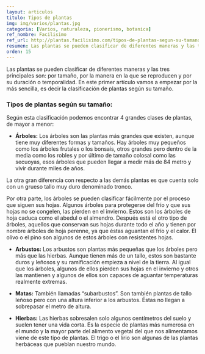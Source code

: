 ```yaml
---
layout: articulos
titulo: Tipos de plantas
img: img/varios/plantas.jpg
categoria: [Varios, naturaleza, pionerismo, botanica]
ref_nombre: Facilisimo
ref_url: http://plantas.facilisimo.com/tipos-de-plantas-segun-su-tamano_1338203.html
resumen: Las plantas se pueden clasificar de diferentes maneras y las tres principales son por tamaño, por la manera en la que se reproducen y por su duración o temporalidad
orden: 15
---
```

Las plantas se pueden clasificar de diferentes maneras y las tres principales son: por tamaño, por la manera en la que se reproducen y por su duración o temporalidad. En este primer artículo vamos a empezar por la más sencilla, es decir la clasificación de plantas según su tamaño.

### Tipos de plantas según su tamaño:

Según esta clasificación podemos encontrar 4 grandes clases de plantas, de mayor a menor:

- **Árboles:** Los árboles son las plantas más grandes que existen, aunque tiene muy diferentes formas y tamaños. Hay árboles muy pequeños como los árboles frutales o los bonsais, otros grandes pero dentro de la media como los robles y por último de tamaño colosal como las secuoyas, esos árboles que pueden llegar a medir más de 84 metro y vivir durante miles de años.

La otra gran diferencia con respecto a las demás plantas es que cuenta solo con un grueso tallo muy duro denominado tronco.

Por otra parte, los árboles se pueden clasificar fácilmente por el proceso que siguen sus hojas. Algunos árboles para protegerse del frío y que sus hojas no se congelen, las pierden en el invierno. Estos son los árboles de hoja caduca como el abedul o el almendro. Después está el otro tipo de árboles, aquellos que conservan sus hojas durante todo el año y tienen por nombre árboles de hoja perenne, ya que éstas aguantan el frío y el calor. El olivo o el pino son algunos de estos árboles con resistentes hojas.

- **Arbustos:** Los arbustos son plantas más pequeñas que los árboles pero más que las hierbas. Aunque tienen más de un tallo, estos son bastante duros y leñosos y su ramificación empieza a nivel de la tierra. Al igual que los árboles, algunos de ellos pierden sus hojas en el invierno y otros las mantienen y algunos de ellos son capaces de aguantar temperaturas realmente extremas.

- **Matas:** También llamadas “subarbustos”. Son también plantas de tallo leñoso pero con una altura inferior a los arbustos. Éstas no llegan a sobrepasar el metro de altura.

- **Hierbas:** Las hierbas sobresalen solo algunos centímetros del suelo y suelen tener una vida corta. Es la especie de plantas más numerosa en el mundo y la mayor parte del alimento vegetal del que nos alimentamos viene de este tipo de plantas. El trigo o el lírio son algunas de las plantas herbáceas que pueblan nuestro mundo.